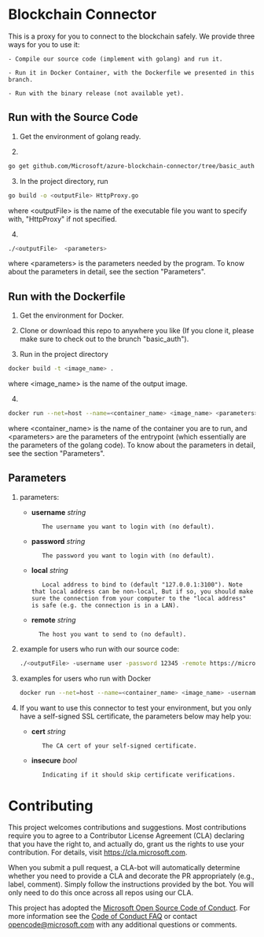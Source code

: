 # Blockchain Connector

This is a proxy for you to connect to the blockchain safely. We provide three ways for you to use it: 

    - Compile our source code (implement with golang) and run it.
    
    - Run it in Docker Container, with the Dockerfile we presented in this branch. 
    
    - Run with the binary release (not available yet).

## Run with the Source Code

1. Get the environment of golang ready.

2. 
```bash
go get github.com/Microsoft/azure-blockchain-connector/tree/basic_auth
```

3. In the project directory, run
```bash
go build -o <outputFile> HttpProxy.go
```

where \<outputFile\> is the name of the executable file you want to specify with, "HttpProxy" if not specified.

4. 
```bash
./<outputFile>  <parameters>
```
where \<parameters\> is the parameters needed by the program. To know about the parameters in detail, see the section "Parameters". 

## Run with the Dockerfile

1. Get the environment for Docker.

2. Clone or download this repo to anywhere you like (If you clone it, please make sure to check out to the brunch "basic_auth").

3. Run in the project directory
```bash
docker build -t <image_name> .
```
where \<image_name\> is the name of the output image.

4. 
```bash
docker run --net=host --name=<container_name> <image_name> <parameters>
```
where <container_name> is the name of the container you are to run, and \<parameters\> are the parameters of the entrypoint (which essentially are the parameters of the golang code). To know about the parameters in detail, see the section "Parameters".

## Parameters

1. parameters:

   - **username** *string*

            The username you want to login with (no default).

   - **password** *string*

            The password you want to login with (no default).

   - **local** *string*

            Local address to bind to (default "127.0.0.1:3100"). Note that local address can be non-local, But if so, you should make sure the connection from your computer to the "local address" is safe (e.g. the connection is in a LAN).

   - **remote** *string*

           The host you want to send to (no default).

2. example for users who run with our source code:

   ```bash
   ./<outputFile> -username user -password 12345 -remote https://microsoft.com/ -local 127.0.0.1:3100 
   ```

3. examples for users who run with Docker
    ```bash
   docker run --net=host --name=<container_name> <image_name> -username user -password 12345 -remote https://microsoft.com/ -local 127.0.0.1:3100 
   ```

4. If you want to use this connector to test your environment, but you only have a self-signed SSL certificate, the parameters below may help you:
  
   - **cert** *string*

            The CA cert of your self-signed certificate.

   - **insecure** *bool*

            Indicating if it should skip certificate verifications.

# Contributing

This project welcomes contributions and suggestions.  Most contributions require you to agree to a
Contributor License Agreement (CLA) declaring that you have the right to, and actually do, grant us
the rights to use your contribution. For details, visit https://cla.microsoft.com.

When you submit a pull request, a CLA-bot will automatically determine whether you need to provide
a CLA and decorate the PR appropriately (e.g., label, comment). Simply follow the instructions
provided by the bot. You will only need to do this once across all repos using our CLA.

This project has adopted the [Microsoft Open Source Code of Conduct](https://opensource.microsoft.com/codeofconduct/).
For more information see the [Code of Conduct FAQ](https://opensource.microsoft.com/codeofconduct/faq/) or
contact [opencode@microsoft.com](mailto:opencode@microsoft.com) with any additional questions or comments.
